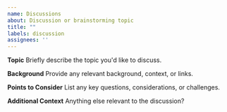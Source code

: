 ```yaml
---
name: Discussions
about: Discussion or brainstorming topic
title: ""
labels: discussion
assignees: ''
---
```


**Topic**
Briefly describe the topic you'd like to discuss.

**Background**
Provide any relevant background, context, or links.

**Points to Consider**
List any key questions, considerations, or challenges.

**Additional Context**
Anything else relevant to the discussion?
